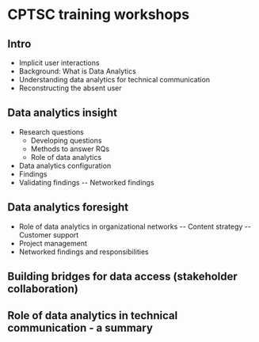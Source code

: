 # CPTSC training workshops

## Intro 
- Implicit user interactions
- Background: What is Data Analytics
- Understanding data analytics for technical communication 
- Reconstructing the absent user 
## Data analytics insight
- Research questions
  - Developing questions
  - Methods to answer RQs
  - Role of data analytics
- Data analytics configuration 
- Findings 
- Validating findings 
-- Networked findings
## Data analytics foresight
- Role of data analytics in organizational networks
-- Content strategy
-- Customer support
- Project management 
- Networked findings and responsibilities 
## Building bridges for data access (stakeholder collaboration)
## Role of data analytics in technical communication - a summary 
